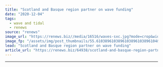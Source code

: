 ```yaml
---
title: "Scotland and Basque region partner on wave funding"
date: "2020-12-04"
tags: 
  - wave and tidal
  - renews
source: "renews"
image_url: "https://renews.biz//media/16516/waves-sxc.jpg?mode=crop&width=770&heightratio=0.6103896103896103896103896104&slimmage=true"
image_fp: "/assets/img/post_thumbnails/55.6103896103896103896103896104&slimmage=true"
lead: "Scotland and Basque region partner on wave funding"
article_url: "https://renews.biz/64938/scotland-and-basque-region-partner-on-wave-funding/"
---
```


---
